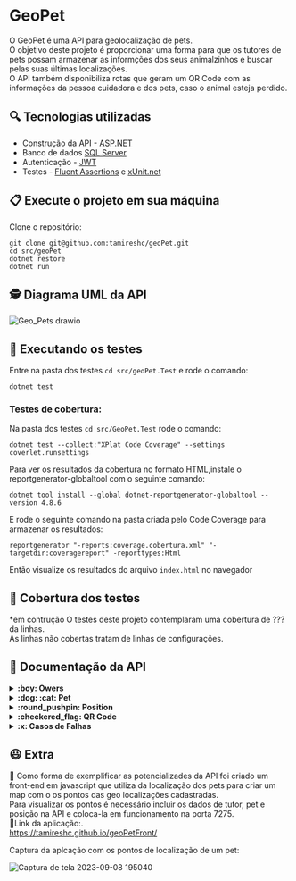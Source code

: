 # GeoPet 

O GeoPet é uma API para geolocalização de pets.<br>
O objetivo deste projeto é proporcionar uma forma para que os tutores de pets possam armazenar as informções dos seus animalzinhos e 
buscar pelas suas últimas localizações.<br>
O API também disponibiliza rotas que geram um QR Code com as informações da pessoa cuidadora e dos pets, caso o animal esteja perdido.<br>

## :mag: Tecnologias utilizadas
- Construção da API - [ASP.NET ](https://dotnet.microsoft.com/pt-br/apps/aspnet)<br>
- Banco de dados [SQL Server ](https://www.microsoft.com/pt-br/sql-server/sql-server-downloads) <br>
 - Autenticação - [JWT](https://jwt.io/) <br> 
 - Testes - [Fluent Assertions](https://fluentassertions.com/) e [xUnit.net](https://xunit.net/) <br> 

## 📋 Execute o projeto em sua máquina

Clone o repositório:

```
git clone git@github.com:tamireshc/geoPet.git
cd src/geoPet
dotnet restore
dotnet run
```
## 🕵 Diagrama UML da API <br>
![Geo_Pets drawio](https://github.com/tamireshc/geoPet/assets/65035109/e4ee8a88-5390-454b-a76e-5ff9899cdcd4)

## 🧪 Executando os testes

Entre na pasta dos testes ```cd src/geoPet.Test``` e rode o comando:

```
dotnet test
```

### Testes de cobertura:<br>
Na pasta dos testes ```cd src/GeoPet.Test``` rode o comando:
```
dotnet test --collect:"XPlat Code Coverage" --settings coverlet.runsettings 
```
Para ver os resultados da cobertura no formato HTML,instale o reportgenerator-globaltool com o seguinte comando:
```
dotnet tool install --global dotnet-reportgenerator-globaltool --version 4.8.6
```
E rode o seguinte comando na pasta criada pelo Code Coverage para armazenar os resultados:
```
reportgenerator "-reports:coverage.cobertura.xml" "-targetdir:coveragereport" -reporttypes:Html
```
Então visualize os resultados do arquivo ```index.html``` no navegador

## :dart: Cobertura dos testes
*em contrução
O testes deste projeto contemplaram uma cobertura de ??? da linhas.<br>
As linhas não cobertas tratam de linhas de configurações.


## 🔎 Documentação da API
<details>
<summary><strong>:boy: Owers </strong></summary><br/>

 - Login de tutor

```
  POST /Login
```

| Parâmetro   | Tipo       | Descrição                           |
| :---------- | :--------- | :---------------------------------- |
| `name` | `string` |   nome do tutor. |
| `password` | `string` |   password de acesso. |

:white_check_mark: STATUS 200 OK<br>
:key: Retorna um TOKEN de autenticação

- Cadastro de tutor

```
  POST /Ower
```

| Parâmetro   | Tipo       | Descrição                           |
| :---------- | :--------- | :---------------------------------- |
| `name` | `string` |   nome do tutor. |
| `email` | `string` |   email do tutor. |
| `cep` | `string` |   cep do endereço do tutor do tutor. |
| `password` | `string` |   password de acesso. |

** Antes da inserção o cep é validado por meio da API [ViA CEP ](https://viacep.com.br/) <br>
** O email deve ser único.<br>
** A senha é salva em formato HASH.<br>
*Para mais detalhes ver o tópico dos casos de falha<br>

:white_check_mark: STATUS 200 OK

 - Atualizar tutor

 ```
  PUT /Ower/:id
```
| Parâmetro   | Tipo       | Descrição                           |
| :---------- | :--------- | :---------------------------------- |
| `name` | `string` |   nome do tutor. |
| `email` | `string` |   email do tutor. |
| `cep` | `string` |   cep do endereço do tutor do tutor. |
| `password` | `string` |   password de acesso. |

** Antes da inserção o cep é validado por meio da API [ViA CEP ](https://viacep.com.br/) <br>
** O email deve ser único.<br>
** A senha é salva em formato HASH.<br>
*Para mais detalhes ver o tópico dos casos de falha<br>


:white_check_mark: STATUS 200 OK

- Obter um tutor por seu id

```
  GET /Ower/:id
```
  Corpo da resposta: <br/>
  
  ```json
	{
{
	"owerId": 1,
	"name": "Yuri",
	"email": "yuri@gmail.com",
	"cep": "37356260",
	"pets": [
		{
			"petId": 5,
			"name": "JUJUBA",
			"age": 2,
			"size": 1,
			"breed": "VIRA-LATA",
			"owerId": 1,
		}
	]
}
	}
  ```

:white_check_mark: STATUS 200 OK

- Obter a listagem de todos os tutores

```
  GET /Ower
```

  Corpo da resposta: <br/>
  
  ```json
[
	{
		"owerId": 2,
		"name": "Maria",
		"email": "maria@gmail.com",
		"cep": "358376190"
	},
	{
		"owerId": 6,
		"name": "Alex Green",
		"email": "alex@gmail.com",
		"cep": "31567490"
	}
]
  ```
:white_check_mark: STATUS 200 OK

- Deletar um tutor por seu id

```
  DELETE /Ower/:id
```

  Corpo da resposta: <br/>
  
:white_check_mark: STATUS 200 OK
</details>

<details>
<summary><strong>:dog: :cat: Pet </strong></summary><br/>

- Cadastro de pet

```
  POST /Pet
```

| Parâmetro   | Tipo       | Descrição                           |
| :---------- | :--------- | :---------------------------------- |
| `name` | `string` |   nome do pet. |
| `age` | `integer` |   idade do pet. |
| `size` | `Size` |   porte do pet. |
| `breed` | `string` |  raça do pet. |
| `owerId` | `int` |  id do tudor do pet. |


** Antes da inserção  é validado se o tutor do pet existe na base de dados e se o size é de um dos tipos: "SMALL", "MEDIUM" ou "LARGE".<br>
*Para mais detalhes ver o tópico dos casos de falha<br>

:white_check_mark: STATUS 200 OK

 - Atualizar pet

 ```
  PUT /Pet/:id
```
| Parâmetro   | Tipo       | Descrição                           |
| :---------- | :--------- | :---------------------------------- |
| `name` | `string` |   nome do Pet. |
| `age` | `integer` |   idade do tutor. |
| `size` | `Size` |   porte do pet. |
| `breed` | `string` |  raça do pet. |
| `owerId` | `int` |  id do tudor do pet. |


** Antes da inserção  é validado se o tutor do pet existe na base de dados e se o size é de um dos tipos: "SMALL", "MEDIUM" ou "LARGE".<br>
*Para mais detalhes ver o tópico dos casos de falha<br>


:white_check_mark: STATUS 200 OK

- Obter um pet por seu id

```
  GET /Pet/:id
```
  Corpo da resposta: <br/>
  
  ```json
	{
  	"petId": 2,
  	"name": "Bilu",
  	"age": 2,
  	"size": 1,
  	"breed": "string",
  	"owerId": 2,
  	"positions": [
  		{
  			"positionId": 1002,
  			"latitude": "-19.9235803",
  			"longitude": "-43.9811087",
  			"dateTime": "2023-09-06T22:25:40.477",
  			"petId": 2
		}
	]
}
  ```

:white_check_mark: STATUS 200 OK

- Obter a listagem de todos os pets

```
  GET /Pet
```

  Corpo da resposta: <br/>
  
  ```json
[
 	{
 		"petId": 1,
 		"name": "Damiao",
 		"age": 2,
 		"size": 1,
 		"breed": "string",
 		"owerId": 4
 	},
 	{
 		"petId": 2,
 		"name": "Clarinho",
 		"age": 2,
 		"size": 1,
 		"breed": "string",
 		"owerId": 4
 	}
]
  ```
:white_check_mark: STATUS 200 OK

- Deletar um pet com seu id

```
  DELETE /Pet/:id
```

 Corpo da resposta: <br/>
  
:white_check_mark: STATUS 200 OK
</details>

<details>
<summary><strong>:round_pushpin: Position </strong></summary><br/>

- Cadastro de uma posição de um pet

```
  POST /Position
```

| Parâmetro   | Tipo       | Descrição                           |
| :---------- | :--------- | :---------------------------------- |
| `latitude` | `string` |   latitude da posição do Pet. |
| `longitude` | `string` |   latitude da posição do Pet. |
| `petId` | `int` |  id do pet. |

** O campo dateTime é preenchido com a data e hora da inserção.<br>
** Antes da inserção  é validado se o pet existe na base de dados.<br>
*Para mais detalhes ver o tópico dos casos de falha<br>

:white_check_mark: STATUS 200 OK

 - Atualizar a posição de um pet

 ```
  PUT /Position/:id
```
| Parâmetro   | Tipo       | Descrição                           |
| :---------- | :--------- | :---------------------------------- |
| `latitude` | `string` |   latitude da posição do Pet. |
| `longitude` | `string` |   latitude da posição do Pet. |
| `dateTime` | `string` |   data em que o pet foi visto nesta posição. |
| `petId` | `int` |  id do pet. |

** Antes da inserção  é validado se o pet existe na base de dados.<br>
*Para mais detalhes ver o tópico dos casos de falha<br>

:white_check_mark: STATUS 200 OK

- Obter a última posição de um pet pelo id do pet id

```
  GET /Position/Pet/:id
```
  Corpo da resposta: <br/>
  
  ```json
{
	"positionId": 12,
	"latitude": "15,23456",
	"longitude": "30,67890",
	"dateTime": "2023-09-08T09:09:50.5213263",
	"petId": 4
}
  ```

:white_check_mark: STATUS 200 OK

- Obter a listagem de todas as posições cadastradas

```
  GET /Position
```

  Corpo da resposta: <br/>
  
  ```json
[
	{
		"positionId": 3,
		"latitude": "15,23456",
		"longitude": "30,67890",
		"dateTime": "2023-09-06T22:25:40.477",
		"petId": 2
	},
	{
		"positionId": 4,
		"latitude": "15,23456",
		"longitude": "30,67890",
		"dateTime": "2023-09-06T22:25:40.477",
		"petId": 2
	}
]

  ```
:white_check_mark: STATUS 200 OK

- Obter uma posição por seu id

```
  GET /Position/:id
```

  Corpo da resposta: <br/>
  
  ```json
	{
		"positionId": 3,
		"latitude": "15,23456",
		"longitude": "30,67890",
		"dateTime": "2023-09-06T22:25:40.477",
		"petId": 2
	}
  ```
:white_check_mark: STATUS 200 OK

- Deletar um a posição por seu id

```
  DELETE /Position/:id
```

 Corpo da resposta: <br/>
  
:white_check_mark: STATUS 200 OK
</details>

<details>
<summary><strong>:checkered_flag: QR Code </strong></summary><br/>

:dart: Estas rotas  proporcionam uma forma de gerar um QR Code de identificação para ser utilizados em coleiras de pets<br>
	
- Obter os dados de um tutor com o seu id
   
```
  GET /QRCode/Ower/:id
```
 Corpo da resposta: <br/>

 ![Captura de tela 2023-09-11 153044](https://github.com/tamireshc/geoPet/assets/65035109/928e5ee1-3899-4b8a-8de9-ae551a61381d)

 - Obter os dados de um pet com o seu id
   
```
  GET /QRCode/Pet/:id
```
 Corpo da resposta: <br/>
![petCaptura de tela 2023-09-11 153109](https://github.com/tamireshc/geoPet/assets/65035109/ffb75b6c-51bd-480f-a2e8-b16cf73d5934)

</details>

<details>
<summary><strong>:x: Casos de Falhas  </strong></summary><br/>

- Ao atualizar, deletar e buscar por id para um ower(tutor), pet ou position inexistente deve  emitir a exceção `NotFoundException`<br><br>
:warning: STATUS 404 - Not Found
 ```json
{
	"message": "Ower not found"
}
  ```
OU

 ```json
{
	"message": "Pet not found"
}
  ```
OU 

 ```json
{
	"message": "Position not found"
}
  ```

- Ao tentar inserir/editar um valor diferente de "SMALL", "MEDIUM" ou "LARGE" para o size de um Pet deve  emitir a exceção `InvalidValueExceptionn`<br><br>
:bangbang: STATUS 400 - Bad Request
 ```json
{
	"message": "Invalid Size"
}
  ```
- Ao tentar inserir/editar um CEP com formato inválido deve emitir a exceção `InvalidCEPException`<br><br>
:bangbang: STATUS 400 - Bad Request
 ```json
{
	"message": "Invalid CEP"
}
  ```

- Ao tentar inserir/editar um CEP inexistente deve emitir a exceção `InvalidCEPException`<br><br>
:bangbang:: STATUS 400 - Bad Request
 ```json
{
	"message": "Nonexistent CEP"
}
```
- Ao tentar inserir/editar utilizando um email já existente na base de dados deve emitir a exceção `DuplicatedValueException`<br><br>
:bangbang: STATUS 400 - Bad Request
 ```json
{
	"message": "Email already exists"
}
```
- Ao tentar logar utilizando um email ou password incorreto deve emitir a exceção `NotFoundException`
 ```json
{
	"message": "Wrong user ou password"
}
```

- Ao buscar pela última posição de um pet que não possui posições cadastradas deve emitir a exceção `NotFoundException`
 ```json
{
	"message": "There isn´t position for this pet"
}
```
</details>

## :smiley: Extra 
:link: Como forma de exemplificar as potencializades da API foi criado um front-end em javascript que utiliza da localização  dos pets para criar um map com o os pontos das geo localizações cadastradas.<br>
Para visualizar os pontos é necessário incluir os dados de tutor, pet e posição na API e coloca-la em funcionamento na porta 7275.<br>
:pushpin:Link da aplicação:.<br>
https://tamireshc.github.io/geoPetFront/ <br>

Captura da aplcação com os pontos de localização de um pet:<br>

![Captura de tela 2023-09-08 195040](https://github.com/tamireshc/geoPet/assets/65035109/d3d82bd9-7d28-4b86-a36e-aa8cd01c1454)


